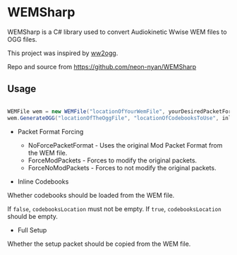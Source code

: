 # WEMSharp

WEMSharp is a C# library used to convert Audiokinetic Wwise WEM files to OGG files.

This project was inspired by [ww2ogg](https://github.com/hcs64/ww2ogg).

Repo and source from https://github.com/neon-nyan/WEMSharp

## Usage
```csharp

WEMFile wem = new WEMFile("locationOfYourWemFile", yourDesiredPacketForcing);
wem.GenerateOGG("locationOfTheOggFile", "locationOfCodebooksToUse", inlineCodebooks, fullSetup);

```

* Packet Format Forcing
  * NoForcePacketFormat - Uses the original Mod Packet Format from the WEM file.
  * ForceModPackets     - Forces to modify the original packets.
  * ForceNoModPackets   - Forces to not modify the original packets.
  
* Inline Codebooks

Whether codebooks should be loaded from the WEM file.

If `false`, `codebooksLocation` must not be empty.
If `true`, `codebooksLocation` should be empty.

* Full Setup

Whether the setup packet should be copied from the WEM file.
